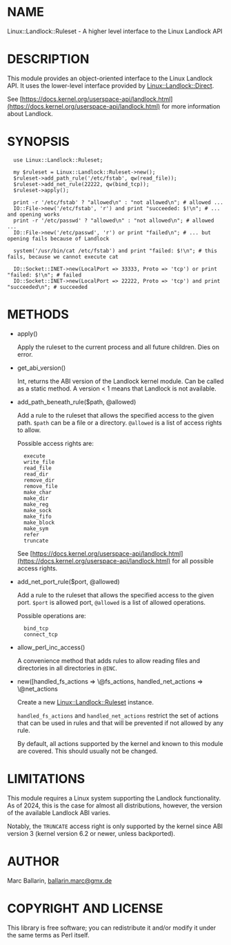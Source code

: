 # NAME

Linux::Landlock::Ruleset - A higher level interface to the Linux Landlock API

# DESCRIPTION

This module provides an object-oriented interface to the Linux Landlock API.
It uses the lower-level interface provided by [Linux::Landlock::Direct](https://metacpan.org/pod/Linux%3A%3ALandlock%3A%3ADirect).

See [https://docs.kernel.org/userspace-api/landlock.html](https://docs.kernel.org/userspace-api/landlock.html) for more information about Landlock.

# SYNOPSIS

      use Linux::Landlock::Ruleset;

      my $ruleset = Linux::Landlock::Ruleset->new();
      $ruleset->add_path_rule('/etc/fstab', qw(read_file));
      $ruleset->add_net_rule(22222, qw(bind_tcp));
      $ruleset->apply();

      print -r '/etc/fstab' ? "allowed\n" : "not allowed\n"; # allowed ...
      IO::File->new('/etc/fstab', 'r') and print "succeeded: $!\n"; # ... and opening works
      print -r '/etc/passwd' ? "allowed\n" : "not allowed\n"; # allowed ...
      IO::File->new('/etc/passwd', 'r') or print "failed\n"; # ... but opening fails because of Landlock

      system('/usr/bin/cat /etc/fstab') and print "failed: $!\n"; # this fails, because we cannot execute cat

      IO::Socket::INET->new(LocalPort => 33333, Proto => 'tcp') or print "failed: $!\n"; # failed
      IO::Socket::INET->new(LocalPort => 22222, Proto => 'tcp') and print "succeeded\n"; # succeeded

# METHODS

- apply()

    Apply the ruleset to the current process and all future children. Dies on error.

- get\_abi\_version()

    Int, returns the ABI version of the Landlock kernel module. Can be called as a static method.
    A version < 1 means that Landlock is not available.

- add\_path\_beneath\_rule($path, @allowed)

    Add a rule to the ruleset that allows the specified access to the given path.
    `$path` can be a file or a directory. `@allowed` is a list of access rights to allow.

    Possible access rights are:

        execute
        write_file
        read_file
        read_dir
        remove_dir
        remove_file
        make_char
        make_dir
        make_reg
        make_sock
        make_fifo
        make_block
        make_sym
        refer
        truncate

    See  [https://docs.kernel.org/userspace-api/landlock.html](https://docs.kernel.org/userspace-api/landlock.html) for all possible access rights.

- add\_net\_port\_rule($port, @allowed)

    Add a rule to the ruleset that allows the specified access to the given port.
    `$port` is allowed port, `@allowed` is a list of allowed operations.

    Possible operations are:

        bind_tcp
        connect_tcp

- allow\_perl\_inc\_access()

    A convenience method that adds rules to allow reading files and directories in
    all directories in `@INC`.

- new(\[handled\_fs\_actions => \\@fs\_actions, handled\_net\_actions => \\@net\_actions

    Create a new [Linux::Landlock::Ruleset](https://metacpan.org/pod/Linux%3A%3ALandlock%3A%3ARuleset) instance.

    `handled_fs_actions` and `handled_net_actions` restrict the set of actions that
    can be used in rules and that will be prevented if not allowed by any rule.

    By default, all actions supported by the kernel and known to this module are covered.
    This should usually not be changed.

# LIMITATIONS

This module requires a Linux system supporting the Landlock functionality. As of
2024, this is the case for almost all distributions, however, the version of the
available Landlock ABI varies.

Notably, the `TRUNCATE` access right is only supported by the kernel since ABI
version 3 (kernel version 6.2 or newer, unless backported).

# AUTHOR

Marc Ballarin, <ballarin.marc@gmx.de>

# COPYRIGHT AND LICENSE

This library is free software; you can redistribute it and/or modify
it under the same terms as Perl itself.
